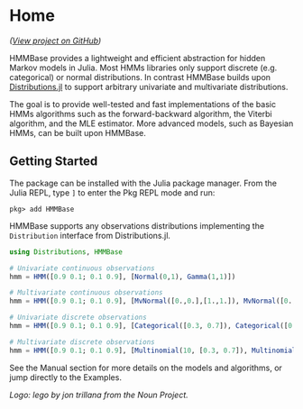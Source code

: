 # Home

*([View project on GitHub](https://github.com/maxmouchet/HMMBase.jl))*

HMMBase provides a lightweight and efficient abstraction for hidden Markov models in Julia. Most HMMs libraries only support discrete (e.g. categorical) or normal distributions. In contrast HMMBase builds upon [Distributions.jl](https://github.com/JuliaStats/Distributions.jl) to support arbitrary univariate and multivariate distributions.  

The goal is to provide well-tested and fast implementations of the basic HMMs algorithms such as the forward-backward algorithm, the Viterbi algorithm, and the MLE estimator. More advanced models, such as Bayesian HMMs, can be built upon HMMBase.

## Getting Started

The package can be installed with the Julia package manager.
From the Julia REPL, type `]` to enter the Pkg REPL mode and run:

```
pkg> add HMMBase
```

HMMBase supports any observations distributions implementing the `Distribution` interface from Distributions.jl.

```julia
using Distributions, HMMBase

# Univariate continuous observations
hmm = HMM([0.9 0.1; 0.1 0.9], [Normal(0,1), Gamma(1,1)])

# Multivariate continuous observations
hmm = HMM([0.9 0.1; 0.1 0.9], [MvNormal([0.,0.],[1.,1.]), MvNormal([0.,0.],[1.,1.])])

# Univariate discrete observations
hmm = HMM([0.9 0.1; 0.1 0.9], [Categorical([0.3, 0.7]), Categorical([0.8, 0.2])])

# Multivariate discrete observations
hmm = HMM([0.9 0.1; 0.1 0.9], [Multinomial(10, [0.3, 0.7]), Multinomial(10, [0.8, 0.2])])
```

See the Manual section for more details on the models and algorithms, or jump directly to the Examples.

*Logo: lego by jon trillana from the Noun Project.*

